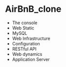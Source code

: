 # AirBnB_clone
- The console
- Web Static
- MySQL
- Web Infrastructure
- Configuration
- RESTful API
- Web dynamics
- Application Server
